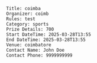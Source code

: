 
    Title: coimba
    Organizer: coimb
    Rules: test
    Category: sports
    Prize Details: 700
    Start DateTime: 2025-03-28T13:55
    End DateTime: 2025-03-28T13:55
    Venue: coimbatore
    Contact Name: John Doe
    Contact Phone: 9999999999
  